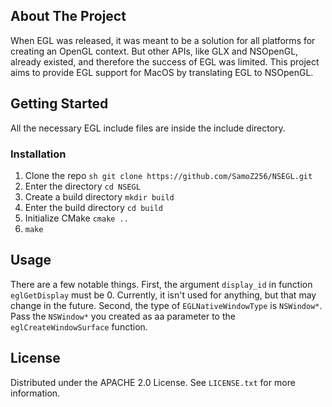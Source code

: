 ## About The Project

When EGL was released, it was meant to be a solution for all platforms for creating an OpenGL context. But other APIs, like GLX and NSOpenGL, already existed, and therefore the success of EGL was limited. This project aims to provide EGL support for MacOS by translating EGL to NSOpenGL.



## Getting Started

All the necessary EGL include files are inside the include directory.

### Installation

1. Clone the repo
   `sh git clone https://github.com/SamoZ256/NSEGL.git`
2. Enter the directory
   `cd NSEGL`
3. Create a build directory
   `mkdir build`
4. Enter the build directory
   `cd build`
5. Initialize CMake
   `cmake ..`
5. `make`



## Usage

There are a few notable things. First, the argument `display_id` in function `eglGetDisplay` must be 0. Currently, it isn't used for anything, but that may change in the future. Second, the type of `EGLNativeWindowType` is `NSWindow*`. Pass the `NSWindow*` you created as aa parameter to the `eglCreateWindowSurface` function.



## License

Distributed under the APACHE 2.0 License. See `LICENSE.txt` for more information.
